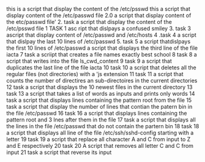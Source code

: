  this is a script that display  the content of the /etc/psswd 
this a script that display content of the /etc/passwd file 
2.0 a script that display content of the etc/passwd file'
 2. task a script that display the content of the /etc/psswd file 
1 TASK 1  asc ript that dislpays a confused smiley
 3. task 3  ascript that  display content of /etc/passwd and /etc/hosts
4 .task 4 a script that dislpay the last 10 lines of /etc/passwd
 5. task 5 a script thatdislpays the first 10 lines of /etc/passwd 
a script that displays the third line of the file iacta
 7 task a scriipt that creates a file names exactly best school 
8 task 8 a script that writes into the file ls_cwd_content
9 task 9 a script that duplicates the last line of the file iacta
10 task 10 a script that deletes all the regular files (not directories) with a 'js extension
11 task 11 a script that counts the number of directires an sub-directoires in the current directories
 12 task a script that displays the 10 newest files in the current directory
13 task 13 a script that takes a list of words as inputs and prints only words
 14 task a  script that displays lines containing the pattern root from the file
15 task a script that  display the number of lines that contian the patern bin in the file /etc/passwd
 16 task 16 a script that  displays lines containing the pattern root and 3 lnes after them in the file
17 task a script that displays all the lines in the file /etc/passwd that do not contain the partern bin
18 task 18 a script that displays all line of the file /etc/ssh/sshd-config starting with a letter
19 task 19 a script that replace all character A and C from input to Z and E  respectively
20 task 20 A script that removes all letter C and C from input
21 task a script  that reverse its input

